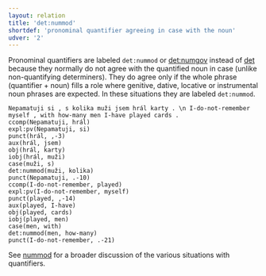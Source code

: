 ```yaml
---
layout: relation
title: 'det:nummod'
shortdef: 'pronominal quantifier agreeing in case with the noun'
udver: '2'
---
```


Pronominal quantifiers are labeled `det:nummod` or [det:numgov]() instead of [det]()
because they normally do not agree with the quantified noun in case
(unlike non-quantifying determiners).
They do agree only if the whole phrase (quantifier + noun) fills a role where
genitive, dative, locative or instrumental noun phrases are expected.
In these situations they are labeled `det:nummod`.

~~~ sdparse
Nepamatuji si , s kolika muži jsem hrál karty . \n I-do-not-remember myself , with how-many men I-have played cards .
ccomp(Nepamatuji, hrál)
expl:pv(Nepamatuji, si)
punct(hrál, ,-3)
aux(hrál, jsem)
obj(hrál, karty)
iobj(hrál, muži)
case(muži, s)
det:nummod(muži, kolika)
punct(Nepamatuji, .-10)
ccomp(I-do-not-remember, played)
expl:pv(I-do-not-remember, myself)
punct(played, ,-14)
aux(played, I-have)
obj(played, cards)
iobj(played, men)
case(men, with)
det:nummod(men, how-many)
punct(I-do-not-remember, .-21)
~~~

See [nummod]() for a broader discussion of the various situations with quantifiers.
<!-- Interlanguage links updated Út 9. května 2023, 20:04:12 CEST -->
